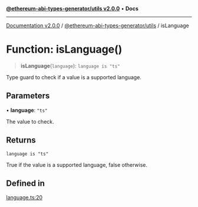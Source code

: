 [**@ethereum-abi-types-generator/utils v2.0.0**](../README.md) • **Docs**

***

[Documentation v2.0.0](../../../packages.md) / [@ethereum-abi-types-generator/utils](../README.md) / isLanguage

# Function: isLanguage()

> **isLanguage**(`language`): `language is "ts"`

Type guard to check if a value is a supported language.

## Parameters

• **language**: `"ts"`

The value to check.

## Returns

`language is "ts"`

True if the value is a supported language, false otherwise.

## Defined in

[language.ts:20](https://github.com/niZmosis/ethereum-abi-types-generator/blob/34014c6ac1a58a7622fbd21e7421270aae38bf36/packages/utils/src/language.ts#L20)
